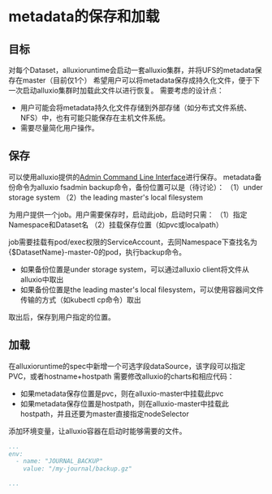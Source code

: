 # metadata的保存和加载

## 目标
对每个Dataset，alluxioruntime会启动一套alluxio集群，并将UFS的metadata保存在master（目前仅1个）
希望用户可以将metadata保存成持久化文件，便于下一次启动alluxio集群时加载此文件以进行恢复。
需要考虑的设计点：
* 用户可能会将metadata持久化文件存储到外部存储（如分布式文件系统、NFS）中，也有可能只能保存在主机文件系统。
* 需要尽量简化用户操作。

## 保存
可以使用alluxio提供的[Admin Command Line Interface](https://docs.alluxio.io/os/user/stable/en/operation/Admin-CLI.html)进行保存。
metadata备份命令为alluxio fsadmin backup命令，备份位置可以是（待讨论）：
（1）under storage system
（2）the leading master's local filesystem

为用户提供一个job。用户需要保存时，启动此job，启动时只需：
（1）指定Namespace和Dataset名
（2）挂载保存位置（如pvc或localpath）

job需要挂载有pod/exec权限的ServiceAccount，去同Namespace下查找名为{$DatasetName}-master-0的pod，执行backup命令。

* 如果备份位置是under storage system，可以通过alluxio client将文件从alluxio中取出
* 如果备份位置是the leading master's local filesystem，可以使用容器间文件传输的方式（如kubectl cp命令）取出

取出后，保存到用户指定的位置。

## 加载
在alluxioruntime的spec中新增一个可选字段dataSource，该字段可以指定PVC，或者hostname+hostpath
需要修改alluxio的charts和相应代码：
* 如果metadata保存位置是pvc，则在alluxio-master中挂载此pvc
* 如果metadata保存位置是hostpath，则在alluxio-master中挂载此hostpath，并且还要为master直接指定nodeSelector

添加环境变量，让alluxio容器在启动时能够需要的文件。

```yaml
...
env:
  - name: "JOURNAL_BACKUP"
    value: "/my-journal/backup.gz"

...
```
